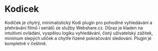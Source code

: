 # Kodicek
Kodíček je chytrý, minimalistický Kodi plugin pro pohodlné vyhledávání a přehrávání filmů i seriálů ze služby Webshare.cz. Důraz je kladen na intuitivní ovládání, vyspělou logiku vyhledávání, čistý uživatelský zážitek, minimum slepých uliček a chytře řízené pokračování sledování. Plugin je kompletně v češtině.
